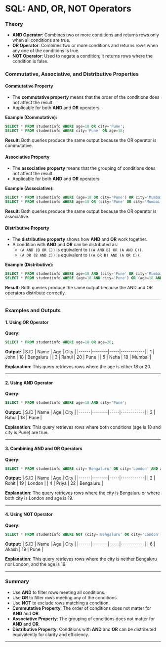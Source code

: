 

# **SQL: AND, OR, NOT Operators**

### **Theory**
- **AND Operator**: Combines two or more conditions and returns rows only when all conditions are true.
- **OR Operator**: Combines two or more conditions and returns rows when any one of the conditions is true.
- **NOT Operator**: Used to negate a condition; it returns rows where the condition is false.



### **Commutative, Associative, and Distributive Properties**

#### **Commutative Property**
- The **commutative property** means that the order of the conditions does not affect the result.
- Applicable for both **AND** and **OR** operators.

**Example (Commutative):**
```sql
SELECT * FROM studentinfo WHERE age=18 OR city='Pune';
SELECT * FROM studentinfo WHERE city='Pune' OR age=18;
```
**Result:** Both queries produce the same output because the OR operator is commutative.

#### **Associative Property**
- The **associative property** means that the grouping of conditions does not affect the result.
- Applicable for both **AND** and **OR** operators.

**Example (Associative):**
```sql
SELECT * FROM studentinfo WHERE (age=18 OR city='Pune') OR city='Mumbai';
SELECT * FROM studentinfo WHERE age=18 OR (city='Pune' OR city='Mumbai');
```
**Result:** Both queries produce the same output because the OR operator is associative.

#### **Distributive Property**
- The **distributive property** shows how **AND** and **OR** work together.
- A condition with **AND** and **OR** can be distributed as:
  - `(A AND (B OR C))` is equivalent to `((A AND B) OR (A AND C))`.
  - `(A OR (B AND C))` is equivalent to `((A OR B) AND (A OR C))`.

**Example (Distributive):**
```sql
SELECT * FROM studentinfo WHERE age=18 AND (city='Pune' OR city='Mumbai');
SELECT * FROM studentinfo WHERE (age=18 AND city='Pune') OR (age=18 AND city='Mumbai');
```
**Result:** Both queries produce the same output because the AND and OR operators distribute correctly.

---

### **Examples and Outputs**

#### **1. Using OR Operator**
**Query:**
```sql
SELECT * FROM studentinfo WHERE age=18 OR age=20;
```
**Output:**
| S.ID | Name   | Age | City       |
|------|--------|-----|------------|
| 1    | John   | 18  | Bengaluru  |
| 3    | Rahul  | 20  | Pune       |
| 5    | Neha   | 18  | Mumbai     |

**Explanation:** This query retrieves rows where the age is either 18 or 20.

---

#### **2. Using AND Operator**
**Query:**
```sql
SELECT * FROM studentinfo WHERE age=18 AND city='Pune';
```
**Output:**
| S.ID | Name   | Age | City       |
|------|--------|-----|------------|
| 3    | Rahul  | 18  | Pune       |

**Explanation:** This query retrieves rows where both conditions (age is 18 and city is Pune) are true.

---

#### **3. Combining AND and OR Operators**
**Query:**
```sql
SELECT * FROM studentinfo WHERE city='Bengaluru' OR city='London' AND age=19;
```
**Output:**
| S.ID | Name   | Age | City       |
|------|--------|-----|------------|
| 2    | Rohit  | 19  | London     |
| 4    | Priya  | 22  | Bengaluru  |

**Explanation:** The query retrieves rows where the city is Bengaluru or where both city is London and age is 19.

---

#### **4. Using NOT Operator**
**Query:**
```sql
SELECT * FROM studentinfo WHERE NOT (city='Bengaluru' OR city='London') AND age=19;
```
**Output:**
| S.ID | Name   | Age | City       |
|------|--------|-----|------------|
| 6    | Akash  | 19  | Pune       |

**Explanation:** This query retrieves rows where the city is neither Bengaluru nor London, and the age is 19.

---

### **Summary**
- Use **AND** to filter rows meeting all conditions.
- Use **OR** to filter rows meeting any of the conditions.
- Use **NOT** to exclude rows matching a condition.
- **Commutative Property**: The order of conditions does not matter for **AND** and **OR**.
- **Associative Property**: The grouping of conditions does not matter for **AND** and **OR**.
- **Distributive Property**: Conditions with **AND** and **OR** can be distributed equivalently for clarity and efficiency.

---

